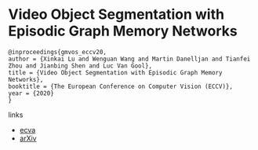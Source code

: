 # Video Object Segmentation with Episodic Graph Memory Networks

```
@inproceedings{gmvos_eccv20,
author = {Xinkai Lu and Wenguan Wang and Martin Danelljan and Tianfei Zhou and Jianbing Shen and Luc Van Gool},
title = {Video Object Segmentation with Episodic Graph Memory Networks},
booktitle = {The European Conference on Computer Vision (ECCV)},
year = {2020}
}
```

links
- [ecva](http://www.ecva.net/papers/eccv_2020/papers_ECCV/papers/123480664.pdf)
- [arXiv](https://arxiv.org/abs/2007.07020)
